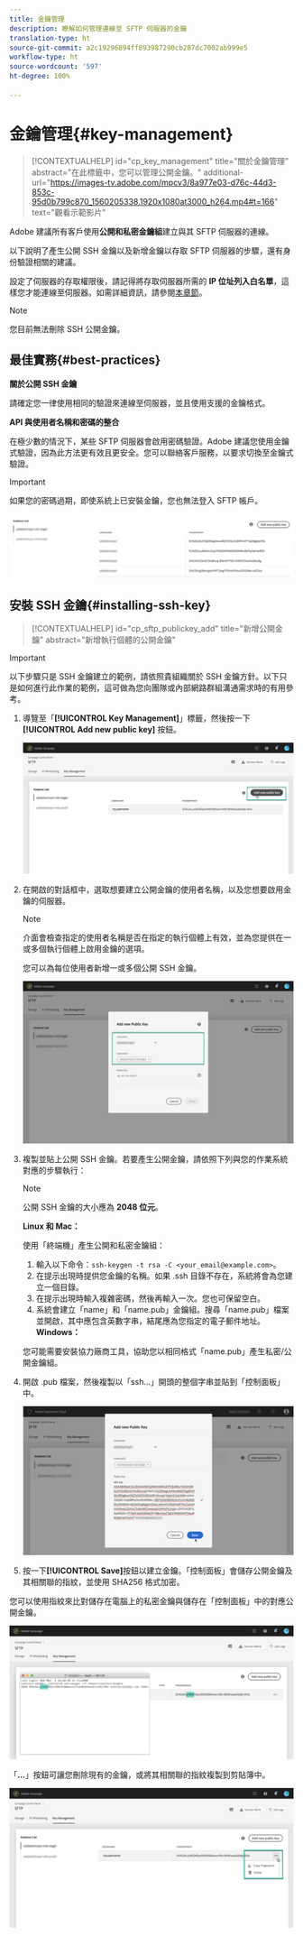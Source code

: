 ```yaml
---
title: 金鑰管理
description: 瞭解如何管理連線至 SFTP 伺服器的金鑰
translation-type: ht
source-git-commit: a2c19296894ff893987290cb287dc7002ab999e5
workflow-type: ht
source-wordcount: '597'
ht-degree: 100%

---
```



# 金鑰管理{#key-management}

>[!CONTEXTUALHELP]
>id="cp_key_management"
>title="關於金鑰管理"
>abstract="在此標籤中，您可以管理公開金鑰。"
>additional-url="https://images-tv.adobe.com/mpcv3/8a977e03-d76c-44d3-853c-95d0b799c870_1560205338.1920x1080at3000_h264.mp4#t=166" text="觀看示範影片"

Adobe 建議所有客戶使用&#x200B;**公開和私密金鑰組**&#x200B;建立與其 SFTP 伺服器的連線。

以下說明了產生公開 SSH 金鑰以及新增金鑰以存取 SFTP 伺服器的步驟，還有身份驗證相關的建議。

設定了伺服器的存取權限後，請記得將存取伺服器所需的 **IP 位址列入白名單**，這樣您才能連線至伺服器。如需詳細資訊，請參閱[本章節](../../instances-settings/using/ip-whitelisting-instance-access.md)。

>[!NOTE]
>
>您目前無法刪除 SSH 公開金鑰。

## 最佳實務{#best-practices}

**關於公開 SSH 金鑰**

請確定您一律使用相同的驗證來連線至伺服器，並且使用支援的金鑰格式。

**API 與使用者名稱和密碼的整合**

在極少數的情況下，某些 SFTP 伺服器會啟用密碼驗證。Adobe 建議您使用金鑰式驗證，因為此方法更有效且更安全。您可以聯絡客戶服務，以要求切換至金鑰式驗證。

>[!IMPORTANT]
>
>如果您的密碼過期，即使系統上已安裝金鑰，您也無法登入 SFTP 帳戶。

![](assets/control_panel_passwordexpires.png)

## 安裝 SSH 金鑰{#installing-ssh-key}

>[!CONTEXTUALHELP]
>id="cp_sftp_publickey_add"
>title="新增公開金鑰"
>abstract="新增執行個體的公開金鑰"

>[!IMPORTANT]
>
>以下步驟只是 SSH 金鑰建立的範例，請依照貴組織關於 SSH 金鑰方針。以下只是如何進行此作業的範例，這可做為您向團隊或內部網路群組溝通需求時的有用參考。

1. 導覽至「**[!UICONTROL Key Management]**」標籤，然後按一下 **[!UICONTROL Add new public key]** 按鈕。

   ![](assets/key0.png)

1. 在開啟的對話框中，選取想要建立公開金鑰的使用者名稱，以及您想要啟用金鑰的伺服器。

   >[!NOTE]
   >
   >介面會檢查指定的使用者名稱是否在指定的執行個體上有效，並為您提供在一或多個執行個體上啟用金鑰的選項。
   >
   >您可以為每位使用者新增一或多個公開 SSH 金鑰。

   ![](assets/key1.png)

1. 複製並貼上公開 SSH 金鑰。若要產生公開金鑰，請依照下列與您的作業系統對應的步驟執行：

   >[!NOTE]
   >
   >公開 SSH 金鑰的大小應為 **2048 位元**。

   **Linux 和 Mac：**

   使用「終端機」產生公開和私密金鑰組：
   1. 輸入以下命令：`ssh-keygen -t rsa -C <your_email@example.com>`。
   1. 在提示出現時提供您金鑰的名稱。如果 .ssh 目錄不存在，系統將會為您建立一個目錄。
   1. 在提示出現時輸入複雜密碼，然後再輸入一次。您也可保留空白。
   1. 系統會建立「name」和「name.pub」金鑰組。搜尋「name.pub」檔案並開啟，其中應包含英數字串，結尾應為您指定的電子郵件地址。
   **Windows：**

   您可能需要安裝協力廠商工具，協助您以相同格式「name.pub」產生私密/公開金鑰組。

1. 開啟 .pub 檔案，然後複製以「ssh...」開頭的整個字串並貼到「控制面板」中。

   ![](assets/publickey.png)

1. 按一下&#x200B;**[!UICONTROL Save]**&#x200B;按鈕以建立金鑰。「控制面板」會儲存公開金鑰及其相關聯的指紋，並使用 SHA256 格式加密。

您可以使用指紋來比對儲存在電腦上的私密金鑰與儲存在「控制面板」中的對應公開金鑰。

![](assets/fingerprint_compare.png)

「**...**」按鈕可讓您刪除現有的金鑰，或將其相關聯的指紋複製到剪貼簿中。

![](assets/key_options.png)
